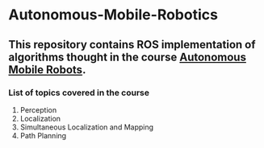 # Autonomous-Mobile-Robotics
This repository contains ROS implementation of algorithms thought in the course [Autonomous Mobile Robots](https://www.edx.org/course/autonomous-mobile-robots).
---
### List of topics covered in the course
1. Perception
3. Localization
4. Simultaneous Localization and Mapping
5. Path Planning
